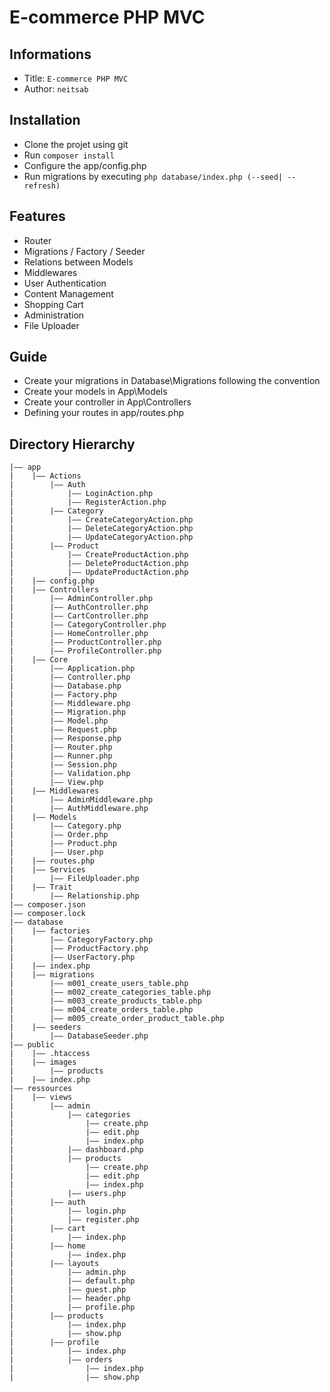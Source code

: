 E-commerce PHP MVC 
===

## Informations
- Title:  `E-commerce PHP MVC`
- Author:  `neitsab`

## Installation
- Clone the projet using git
- Run `composer install`
- Configure the app/config.php 
- Run migrations by executing `php database/index.php (--seed| --refresh)`

## Features
- Router
- Migrations / Factory / Seeder
- Relations between Models
- Middlewares
- User Authentication
- Content Management 
- Shopping Cart
- Administration
- File Uploader

## Guide 
- Create your migrations in Database\Migrations following the convention
- Create your models in App\Models 
- Create your controller in App\Controllers
- Defining your routes in app/routes.php

## Directory Hierarchy
```
|—— app
|    |—— Actions
|        |—— Auth
|            |—— LoginAction.php
|            |—— RegisterAction.php
|        |—— Category
|            |—— CreateCategoryAction.php
|            |—— DeleteCategoryAction.php
|            |—— UpdateCategoryAction.php
|        |—— Product
|            |—— CreateProductAction.php
|            |—— DeleteProductAction.php
|            |—— UpdateProductAction.php
|    |—— config.php
|    |—— Controllers
|        |—— AdminController.php
|        |—— AuthController.php
|        |—— CartController.php
|        |—— CategoryController.php
|        |—— HomeController.php
|        |—— ProductController.php
|        |—— ProfileController.php
|    |—— Core
|        |—— Application.php
|        |—— Controller.php
|        |—— Database.php
|        |—— Factory.php
|        |—— Middleware.php
|        |—— Migration.php
|        |—— Model.php
|        |—— Request.php
|        |—— Response.php
|        |—— Router.php
|        |—— Runner.php
|        |—— Session.php
|        |—— Validation.php
|        |—— View.php
|    |—— Middlewares
|        |—— AdminMiddleware.php
|        |—— AuthMiddleware.php
|    |—— Models
|        |—— Category.php
|        |—— Order.php
|        |—— Product.php
|        |—— User.php
|    |—— routes.php
|    |—— Services
|        |—— FileUploader.php
|    |—— Trait
|        |—— Relationship.php
|—— composer.json
|—— composer.lock
|—— database
|    |—— factories
|        |—— CategoryFactory.php
|        |—— ProductFactory.php
|        |—— UserFactory.php
|    |—— index.php
|    |—— migrations
|        |—— m001_create_users_table.php
|        |—— m002_create_categories_table.php
|        |—— m003_create_products_table.php
|        |—— m004_create_orders_table.php
|        |—— m005_create_order_product_table.php
|    |—— seeders
|        |—— DatabaseSeeder.php
|—— public
|    |—— .htaccess
|    |—— images
|        |—— products
|    |—— index.php
|—— ressources
|    |—— views
|        |—— admin
|            |—— categories
|                |—— create.php
|                |—— edit.php
|                |—— index.php
|            |—— dashboard.php
|            |—— products
|                |—— create.php
|                |—— edit.php
|                |—— index.php
|            |—— users.php
|        |—— auth
|            |—— login.php
|            |—— register.php
|        |—— cart
|            |—— index.php
|        |—— home
|            |—— index.php
|        |—— layouts
|            |—— admin.php
|            |—— default.php
|            |—— guest.php
|            |—— header.php
|            |—— profile.php
|        |—— products
|            |—— index.php
|            |—— show.php
|        |—— profile
|            |—— index.php
|            |—— orders
|                |—— index.php
|                |—— show.php
```

